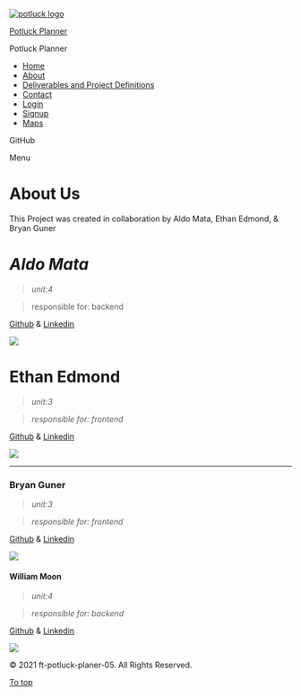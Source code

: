 [![potluck logo](https://cdn.sanity.io/images/ykw3edr8/production/bd7b87c3d64cd87c0e3308430691daadf014bd54-183x197.png)](/)

[Potluck Planner](/)

Potluck Planner

-   [Home](/)
-   [About](/about/)
-   [Deliverables and Project Definitions](/style-guide/)
-   [Contact](/contact/)
-   [Login](https://front-end-tau-seven.vercel.app/login)
-   [Signup](https://front-end-tau-seven.vercel.app/signup)
-   [Maps](/lorem-ipsum/)

<span class="screen-reader-text">GitHub</span>

<span class="screen-reader-text">Menu</span><span class="icon-menu" aria-hidden="true"></span>

About Us
========

This Project was created in collaboration by Aldo Mata, Ethan Edmond, & Bryan Guner

*Aldo Mata*
===========

> *unit:4*

> responsible for: backend

[Github](https://github.com/gamboaldo) & [Linkedin](https://www.linkedin.com/in/gamboaldo/)

![](https://cdn.sanity.io/images/ykw3edr8/production/1150039920a2c75c60f9486e99e3ec200480dcb3-515x526.png)

Ethan Edmond
============

> *unit:3*

> *responsible for: frontend*

[Github](https://github.com/Ethan-Edmond) & [Linkedin](https://www.linkedin.com/in/ethan-edmond/)

![](https://cdn.sanity.io/images/ykw3edr8/production/8b269e80ba1717036c82c7df6894d8a6897e24ae-460x460.jpg)

------------------------------------------------------------------------

### Bryan Guner

> *unit:3*

> *responsible for: frontend*

[Github](https://github.com/bgoonz) & [Linkedin](https://www.linkedin.com/in/bryan-guner-046199128/)

![](https://cdn.sanity.io/images/ykw3edr8/production/c22c7982e28639e9f4dc44739780a7d1bf364bba-483x483.png)

#### William Moon

> *unit:4*

> *responsible for: backend*

[Github](https://github.com/bgoonz) & [Linkedin](https://www.linkedin.com/in/bryan-guner-046199128/)

![](https://ca.slack-edge.com/ESZCHB482-U01Q4TTKD6U-0a80a6fd32ef-512)

<span class="copyright">© 2021 ft-potluck-planer-05. All Rights Reserved.</span>

<a href="#page" id="to-top" class="to-top">To top <span class="icon-arrow-up" data-aria-hidden="true"></span></a>

